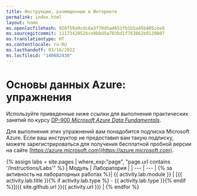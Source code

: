 ```yaml
---
title: Инструкции, размещенные в Интернете
permalink: index.html
layout: home
ms.openlocfilehash: 928f59a9cdc6a3f70d5ad651fb1b5a45b405cee8
ms.sourcegitcommit: 1117342052bce0bbd5a703bd1f763862b9129807
ms.translationtype: HT
ms.contentlocale: ru-RU
ms.lasthandoff: 03/16/2022
ms.locfileid: "140682430"
---
```

# <a name="azure-data-fundamentals-exercises"></a>Основы данных Azure: упражнения

Используйте приведенные ниже ссылки для выполнения практических занятий по курсу [DP-900 *Microsoft Azure Data Fundamentals*](https://docs.microsoft.com/learn/certifications/courses/dp-900t00).

Для выполнения этих упражнений вам понадобится подписка Microsoft Azure. Если ваш инструктор не предоставил вам такую подписку, можете зарегистрироваться для получения бесплатной пробной версии на сайте [https://azure.microsoft.com](https://azure.microsoft.com).

{% assign labs = site.pages | where_exp:"page", "page.url contains '/Instructions/Labs'" %}
| Модуль | Лаборатория |
| --- | --- | 
{% за активность на лабораторных работах  %}| {{ activity.lab.module }} | [{{ activity.lab.title }}{% if activity.lab.type %} - {{ activity.lab.type }}{% endif %}]({{ site.github.url }}{{ activity.url }}) |
{% endfor %}
